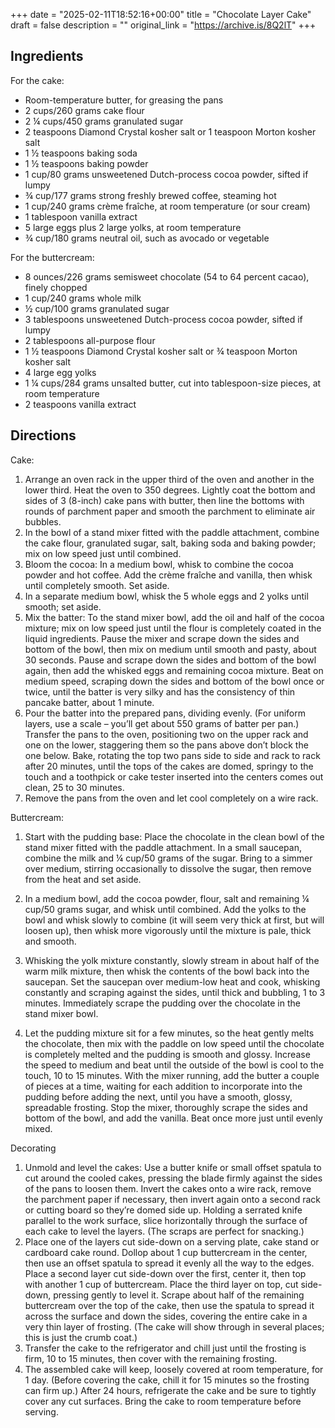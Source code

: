 +++
date = "2025-02-11T18:52:16+00:00"
title = "Chocolate Layer Cake"
draft = false
description = ""
original_link = "https://archive.is/8Q2lT"
+++

## Ingredients

For the cake:

- Room-temperature butter, for greasing the pans
- 2 cups/260 grams cake flour
- 2 ¼ cups/450 grams granulated sugar
- 2 teaspoons Diamond Crystal kosher salt or 1 teaspoon Morton kosher salt
- 1 ½ teaspoons baking soda
- 1 ½ teaspoons baking powder
- 1 cup/80 grams unsweetened Dutch-process cocoa powder, sifted if lumpy
- ¾ cup/177 grams strong freshly brewed coffee, steaming hot
- 1 cup/240 grams crème fraîche, at room temperature (or sour cream)
- 1 tablespoon vanilla extract
- 5 large eggs plus 2 large yolks, at room temperature
- ¾ cup/180 grams neutral oil, such as avocado or vegetable

For the buttercream:

- 8 ounces/226 grams semisweet chocolate (54 to 64 percent cacao), finely chopped
- 1 cup/240 grams whole milk
- ½ cup/100 grams granulated sugar
- 3 tablespoons unsweetened Dutch-process cocoa powder, sifted if lumpy
- 2 tablespoons all-purpose flour
- 1 ½ teaspoons Diamond Crystal kosher salt or ¾ teaspoon Morton kosher salt
- 4 large egg yolks
- 1 ¼ cups/284 grams unsalted butter, cut into tablespoon-size pieces, at room temperature
- 2 teaspoons vanilla extract

## Directions

Cake:

1. Arrange an oven rack in the upper third of the oven and another in the lower third. Heat the oven to 350 degrees. Lightly coat the bottom and sides of 3 (8-inch) cake pans with butter, then line the bottoms with rounds of parchment paper and smooth the parchment to eliminate air bubbles.
1. In the bowl of a stand mixer fitted with the paddle attachment, combine the cake flour, granulated sugar, salt, baking soda and baking powder; mix on low speed just until combined.
1. Bloom the cocoa: In a medium bowl, whisk to combine the cocoa powder and hot coffee. Add the crème fraîche and vanilla, then whisk until completely smooth. Set aside.
1. In a separate medium bowl, whisk the 5 whole eggs and 2 yolks until smooth; set aside.
1. Mix the batter: To the stand mixer bowl, add the oil and half of the cocoa mixture; mix on low speed just until the flour is completely coated in the liquid ingredients. Pause the mixer and scrape down the sides and bottom of the bowl, then mix on medium until smooth and pasty, about 30 seconds. Pause and scrape down the sides and bottom of the bowl again, then add the whisked eggs and remaining cocoa mixture. Beat on medium speed, scraping down the sides and bottom of the bowl once or twice, until the batter is very silky and has the consistency of thin pancake batter, about 1 minute.
1. Pour the batter into the prepared pans, dividing evenly. (For uniform layers, use a scale – you’ll get about 550 grams of batter per pan.) Transfer the pans to the oven, positioning two on the upper rack and one on the lower, staggering them so the pans above don’t block the one below. Bake, rotating the top two pans side to side and rack to rack after 20 minutes, until the tops of the cakes are domed, springy to the touch and a toothpick or cake tester inserted into the centers comes out clean, 25 to 30 minutes.
1. Remove the pans from the oven and let cool completely on a wire rack.

Buttercream:

1. Start with the pudding base: Place the chocolate in the clean bowl of the stand mixer fitted with the paddle attachment. In a small saucepan, combine the milk and ¼ cup/50 grams of the sugar. Bring to a simmer over medium, stirring occasionally to dissolve the sugar, then remove from the heat and set aside.

1. In a medium bowl, add the cocoa powder, flour, salt and remaining ¼ cup/50 grams sugar, and whisk until combined. Add the yolks to the bowl and whisk slowly to combine (it will seem very thick at first, but will loosen up), then whisk more vigorously until the mixture is pale, thick and smooth.
1. Whisking the yolk mixture constantly, slowly stream in about half of the warm milk mixture, then whisk the contents of the bowl back into the saucepan. Set the saucepan over medium-low heat and cook, whisking constantly and scraping against the sides, until thick and bubbling, 1 to 3 minutes. Immediately scrape the pudding over the chocolate in the stand mixer bowl.
1. Let the pudding mixture sit for a few minutes, so the heat gently melts the chocolate, then mix with the paddle on low speed until the chocolate is completely melted and the pudding is smooth and glossy. Increase the speed to medium and beat until the outside of the bowl is cool to the touch, 10 to 15 minutes. With the mixer running, add the butter a couple of pieces at a time, waiting for each addition to incorporate into the pudding before adding the next, until you have a smooth, glossy, spreadable frosting. Stop the mixer, thoroughly scrape the sides and bottom of the bowl, and add the vanilla. Beat once more just until evenly mixed.

Decorating

1. Unmold and level the cakes: Use a butter knife or small offset spatula to cut around the cooled cakes, pressing the blade firmly against the sides of the pans to loosen them. Invert the cakes onto a wire rack, remove the parchment paper if necessary, then invert again onto a second rack or cutting board so they’re domed side up. Holding a serrated knife parallel to the work surface, slice horizontally through the surface of each cake to level the layers. (The scraps are perfect for snacking.)
1. Place one of the layers cut side-down on a serving plate, cake stand or cardboard cake round. Dollop about 1 cup buttercream in the center, then use an offset spatula to spread it evenly all the way to the edges. Place a second layer cut side-down over the first, center it, then top with another 1 cup of buttercream. Place the third layer on top, cut side-down, pressing gently to level it. Scrape about half of the remaining buttercream over the top of the cake, then use the spatula to spread it across the surface and down the sides, covering the entire cake in a very thin layer of frosting. (The cake will show through in several places; this is just the crumb coat.)
1. Transfer the cake to the refrigerator and chill just until the frosting is firm, 10 to 15 minutes, then cover with the remaining frosting.
1. The assembled cake will keep, loosely covered at room temperature, for 1 day. (Before covering the cake, chill it for 15 minutes so the frosting can firm up.) After 24 hours, refrigerate the cake and be sure to tightly cover any cut surfaces. Bring the cake to room temperature before serving.
